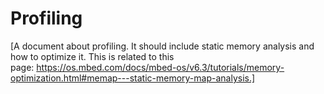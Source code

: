 # Profiling

[A document about profiling. It should include static memory analysis and how to optimize it. This is related to this page: https://os.mbed.com/docs/mbed-os/v6.3/tutorials/memory-optimization.html#memap---static-memory-map-analysis.]
